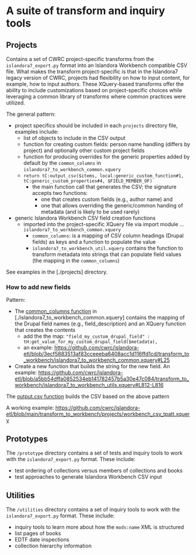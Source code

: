 # A suite of transform and inquiry tools

## Projects

Contains a set of CWRC project-specific transforms from the `islandora7_export.py` format into an Islandora Workbench compatible CSV file. What makes the transform project-specific is that in the Islandora7 legacy version of CWRC, projects had flexibility on how to input content, for example, how to input authors. These XQuery-based transforms offer the ability to include customizations based on project-specific choices while leveraging a common library of transforms where common practices were utilized.

The general pattern:

* project specifics should be included in each `projects` directory file, examples include:
  * list of objects to include in the CSV output
  * function for creating custom fields: person name handling (differs by project) and optionally other custom project fields
  * function for producing overrides for the generic properties added by default by the `common_columns` in `islandora7_to_workbench_common.xquery`
  * `return tC:output_csv($items, local:generic_custom_function#1, tC:generic_custom_properties#4, $FIELD_MEMBER_OF)`
    * the main function call that generates the CSV; the signature accepts two functions:
      * one that creates custom fields (e.g., author name) and
      * one that allows overriding the generic/common handing of metadata (and is likely to be used rarely)
* generic Islandora Workbench CSV field creation functions
  * imported into the project-specific XQuery file via import module ... `islandora7_to_workbench_common.xquery`
    * `common_columns`: is a mapping of CSV column headings (Drupal fields) as keys and a function to populate the value
    * `islandora7_to_workbench_util.xquery` contains the function to transform metadata into strings that can populate field values (the mapping in the `common_columns`)

See examples in the [./projects] directory.

### How to add new fields

Pattern:

* The [common_columns function](<https://github.com/cwrc/islandora-etl/blob/749dd4ad7e02346e53301c9edad94c68eade2b11/transform_to_workbench/islandora7_to_workbench_common.xquery#L13-L56>) in [./islandora7_to_workbench_common.xquery] contains the mapping of the Drupal field names (e.g., field_description) and an XQuery function that creates the contents
  * add the the map: `"field_my_custom_drupal_field" : tH:get_value_for_my_custom_drupal_field($metadata),`
  * an example: <https://github.com/cwrc/islandora-etl/blob/3ecf5883513af83cceeeba6408acc1d116ffd1cd/transform_to_workbench/islandora7_to_workbench_common.xquery#L25>
* Create a new function that builds the string for the new field. An example: <https://github.com/cwrc/islandora-etl/blob/a5bb54dffa0852534eb141782457b5a30e47c084/transform_to_workbench/islandora7_to_workbench_utils.xquery#L812-L816>

The [output.csv function](https://github.com/cwrc/islandora-etl/blob/a5bb54dffa0852534eb141782457b5a30e47c084/transform_to_workbench/islandora7_to_workbench_common.xquery#L115-L179) builds the CSV based on the above pattern

A working example: <https://github.com/cwrc/islandora-etl/blob/main/transform_to_workbench/projects/workbench_csv_tpatt.xquery>

## Prototypes

The `/prototype` directory contains a set of tests and inquiry tools to work with the `islandora7_export.py` format. These include:

* test ordering of collections versus members of collections and books
* test approaches to generate Islandora Workbench CSV input

## Utilities

The `/utilities` directory contains a set of inquiry tools to work with the `islandora7_export.py` format. These include:

* inquiry tools to learn more about how the `mods:name` XML is structured
* list pages of books
* EDTF date inspections
* collection hierarchy information

